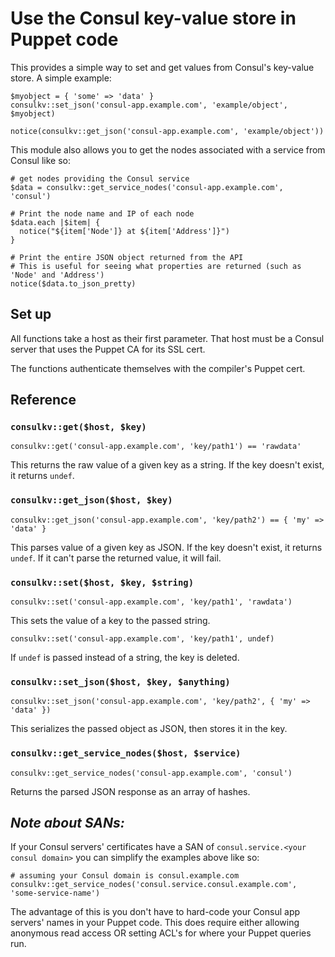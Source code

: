 # Use the Consul key-value store in Puppet code

This provides a simple way to set and get values from Consul's key-value store.
A simple example:

~~~ puppet
$myobject = { 'some' => 'data' }
consulkv::set_json('consul-app.example.com', 'example/object', $myobject)
~~~

~~~ puppet
notice(consulkv::get_json('consul-app.example.com', 'example/object'))
~~~

This module also allows you to get the nodes associated with a service from
Consul like so:

~~~ puppet
# get nodes providing the Consul service
$data = consulkv::get_service_nodes('consul-app.example.com', 'consul')

# Print the node name and IP of each node
$data.each |$item| {
  notice("${item['Node']} at ${item['Address']}")
}

# Print the entire JSON object returned from the API
# This is useful for seeing what properties are returned (such as 'Node' and 'Address')
notice($data.to_json_pretty)
~~~

## Set up

All functions take a host as their first parameter. That host must be a Consul
server that uses the Puppet CA for its SSL cert.

The functions authenticate themselves with the compiler's Puppet cert.

## Reference

### `consulkv::get($host, $key)`

~~~ puppet
consulkv::get('consul-app.example.com', 'key/path1') == 'rawdata'
~~~

This returns the raw value of a given key as a string. If the key doesn't exist,
it returns `undef`.

### `consulkv::get_json($host, $key)`

~~~ puppet
consulkv::get_json('consul-app.example.com', 'key/path2') == { 'my' => 'data' }
~~~

This parses value of a given key as JSON. If the key doesn't exist,
it returns `undef`. If it can't parse the returned value, it will fail.

### `consulkv::set($host, $key, $string)`

~~~ puppet
consulkv::set('consul-app.example.com', 'key/path1', 'rawdata')
~~~

This sets the value of a key to the passed string.

~~~ puppet
consulkv::set('consul-app.example.com', 'key/path1', undef)
~~~

If `undef` is passed instead of a string, the key is deleted.

### `consulkv::set_json($host, $key, $anything)`

~~~ puppet
consulkv::set_json('consul-app.example.com', 'key/path2', { 'my' => 'data' })
~~~

This serializes the passed object as JSON, then stores it in the key.

### `consulkv::get_service_nodes($host, $service)`

~~~ puppet
consulkv::get_service_nodes('consul-app.example.com', 'consul')
~~~

Returns the parsed JSON response as an array of hashes.


## _Note about SANs:_ 

If your Consul servers' certificates have a SAN of `consul.service.<your consul domain>` you can simplify the examples above like so:

~~~ puppet
# assuming your Consul domain is consul.example.com
consulkv::get_service_nodes('consul.service.consul.example.com', 'some-service-name')
~~~

The advantage of this is you don't have to hard-code your Consul app servers' names in your Puppet code. This does require either allowing anonymous read access OR setting ACL's for where your Puppet queries run.
